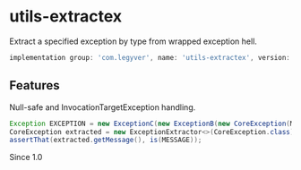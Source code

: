 # utils-extractex
Extract a specified exception by type from wrapped exception hell.

```groovy
implementation group: 'com.legyver', name: 'utils-extractex', version: '3.5.2'
```
## Features
Null-safe and InvocationTargetException handling.

```java
Exception EXCEPTION = new ExceptionC(new ExceptionB(new CoreException(MESSAGE)));
CoreException extracted = new ExceptionExtractor<>(CoreException.class).extractException(EXCEPTION);
assertThat(extracted.getMessage(), is(MESSAGE));
```

Since 1.0
